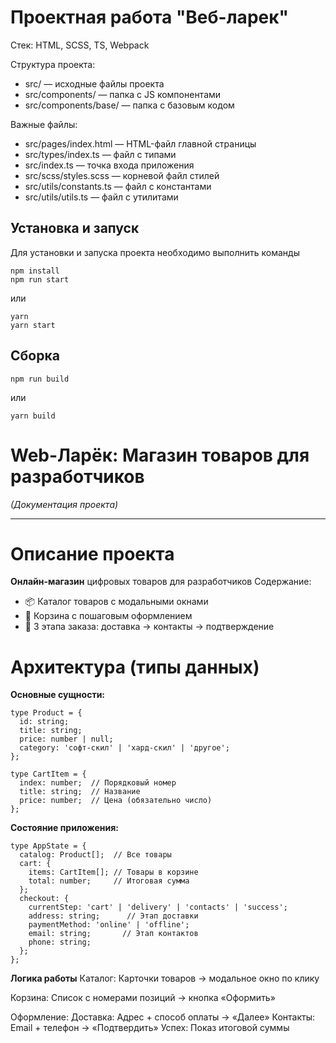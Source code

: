 # Проектная работа "Веб-ларек"

Стек: HTML, SCSS, TS, Webpack

Структура проекта:
- src/ — исходные файлы проекта
- src/components/ — папка с JS компонентами
- src/components/base/ — папка с базовым кодом

Важные файлы:
- src/pages/index.html — HTML-файл главной страницы
- src/types/index.ts — файл с типами
- src/index.ts — точка входа приложения
- src/scss/styles.scss — корневой файл стилей
- src/utils/constants.ts — файл с константами
- src/utils/utils.ts — файл с утилитами

## Установка и запуск
Для установки и запуска проекта необходимо выполнить команды

```
npm install
npm run start
```

или

```
yarn
yarn start
```
## Сборка

```
npm run build
```

или

```
yarn build
```

# Web-Ларёк: Магазин товаров для разработчиков  
*(Документация проекта)*  

---

# Описание проекта  
**Онлайн-магазин** цифровых товаров для разработчиков 
Содержание:
- 📦 Каталог товаров с модальными окнами  
- 🛒 Корзина с пошаговым оформлением  
- 📝 3 этапа заказа: доставка → контакты → подтверждение  

# Архитектура (типы данных)
**Основные сущности:**

```
type Product = {
  id: string;
  title: string;
  price: number | null;
  category: 'софт-скил' | 'хард-скил' | 'другое';
};

type CartItem = {
  index: number;  // Порядковый номер
  title: string;  // Название
  price: number;  // Цена (обязательно число)
};
```

**Состояние приложения:**

```
type AppState = {
  catalog: Product[];  // Все товары
  cart: {
    items: CartItem[]; // Товары в корзине
    total: number;     // Итоговая сумма
  };
  checkout: {
    currentStep: 'cart' | 'delivery' | 'contacts' | 'success';
    address: string;      // Этап доставки
    paymentMethod: 'online' | 'offline';
    email: string;       // Этап контактов
    phone: string;
  };
};
```

**Логика работы**
Каталог:
Карточки товаров → модальное окно по клику

Корзина:
Список с номерами позиций → кнопка «Оформить»

Оформление:
Доставка: Адрес + способ оплаты → «Далее»
Контакты: Email + телефон → «Подтвердить»
Успех: Показ итоговой суммы



